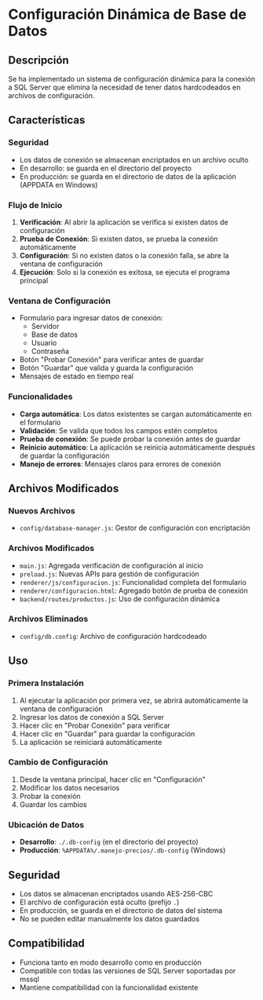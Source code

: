 # Configuración Dinámica de Base de Datos

## Descripción

Se ha implementado un sistema de configuración dinámica para la conexión a SQL Server que elimina la necesidad de tener datos hardcodeados en archivos de configuración.

## Características

### Seguridad

- Los datos de conexión se almacenan encriptados en un archivo oculto
- En desarrollo: se guarda en el directorio del proyecto
- En producción: se guarda en el directorio de datos de la aplicación (APPDATA en Windows)

### Flujo de Inicio

1. **Verificación**: Al abrir la aplicación se verifica si existen datos de configuración
2. **Prueba de Conexión**: Si existen datos, se prueba la conexión automáticamente
3. **Configuración**: Si no existen datos o la conexión falla, se abre la ventana de configuración
4. **Ejecución**: Solo si la conexión es exitosa, se ejecuta el programa principal

### Ventana de Configuración

- Formulario para ingresar datos de conexión:
  - Servidor
  - Base de datos
  - Usuario
  - Contraseña
- Botón "Probar Conexión" para verificar antes de guardar
- Botón "Guardar" que valida y guarda la configuración
- Mensajes de estado en tiempo real

### Funcionalidades

- **Carga automática**: Los datos existentes se cargan automáticamente en el formulario
- **Validación**: Se valida que todos los campos estén completos
- **Prueba de conexión**: Se puede probar la conexión antes de guardar
- **Reinicio automático**: La aplicación se reinicia automáticamente después de guardar la configuración
- **Manejo de errores**: Mensajes claros para errores de conexión

## Archivos Modificados

### Nuevos Archivos

- `config/database-manager.js`: Gestor de configuración con encriptación

### Archivos Modificados

- `main.js`: Agregada verificación de configuración al inicio
- `preload.js`: Nuevas APIs para gestión de configuración
- `renderer/js/configuracion.js`: Funcionalidad completa del formulario
- `renderer/configuracion.html`: Agregado botón de prueba de conexión
- `backend/routes/productos.js`: Uso de configuración dinámica

### Archivos Eliminados

- `config/db.config`: Archivo de configuración hardcodeado

## Uso

### Primera Instalación

1. Al ejecutar la aplicación por primera vez, se abrirá automáticamente la ventana de configuración
2. Ingresar los datos de conexión a SQL Server
3. Hacer clic en "Probar Conexión" para verificar
4. Hacer clic en "Guardar" para guardar la configuración
5. La aplicación se reiniciará automáticamente

### Cambio de Configuración

1. Desde la ventana principal, hacer clic en "Configuración"
2. Modificar los datos necesarios
3. Probar la conexión
4. Guardar los cambios

### Ubicación de Datos

- **Desarrollo**: `./.db-config` (en el directorio del proyecto)
- **Producción**: `%APPDATA%/.manejo-precios/.db-config` (Windows)

## Seguridad

- Los datos se almacenan encriptados usando AES-256-CBC
- El archivo de configuración está oculto (prefijo `.`)
- En producción, se guarda en el directorio de datos del sistema
- No se pueden editar manualmente los datos guardados

## Compatibilidad

- Funciona tanto en modo desarrollo como en producción
- Compatible con todas las versiones de SQL Server soportadas por mssql
- Mantiene compatibilidad con la funcionalidad existente

